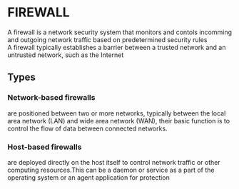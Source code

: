 <h1>FIREWALL</h1>
<p>A firewall is a network security system that monitors and contols incomming and outgoing network traffic based on predetermined security rules<br>A firewall typically establishes a barrier between a trusted network and an untrusted network, such as the Internet</p>
<h2> Types</h2>
<h3>Network-based firewalls</h3>
<p>are positioned between two or more networks, typically between the local area network (LAN) and wide area network (WAN), their basic function is to control the flow of data between connected networks.</p>
<h3>Host-based firewalls</h3>
<p> are deployed directly on the host itself to control network traffic or other computing resources.This can be a daemon or service as a part of the operating system or an agent application for protection</p>
